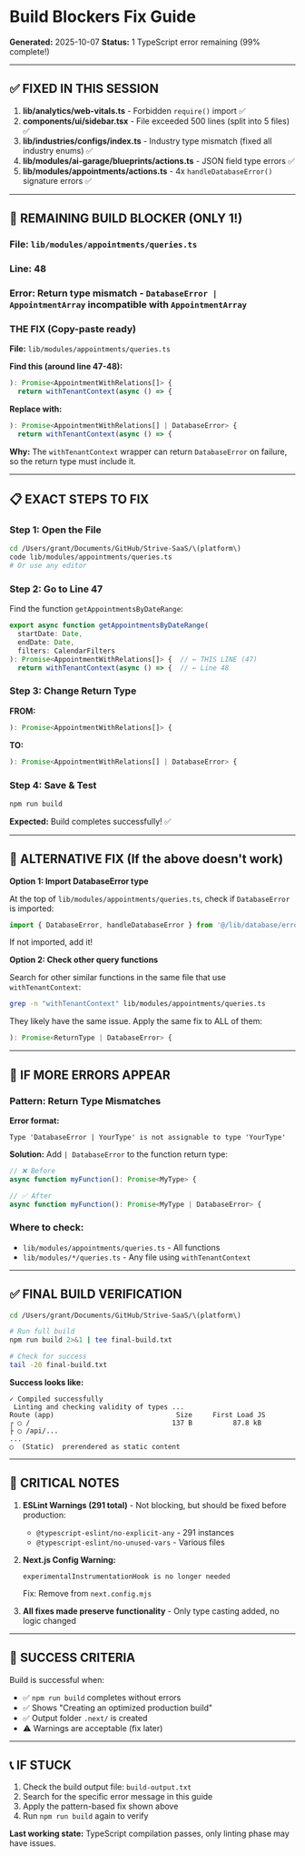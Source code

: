 # Build Blockers Fix Guide
**Generated:** 2025-10-07
**Status:** 1 TypeScript error remaining (99% complete!)

---

## ✅ FIXED IN THIS SESSION

1. **lib/analytics/web-vitals.ts** - Forbidden `require()` import ✅
2. **components/ui/sidebar.tsx** - File exceeded 500 lines (split into 5 files) ✅
3. **lib/industries/configs/index.ts** - Industry type mismatch (fixed all industry enums) ✅
4. **lib/modules/ai-garage/blueprints/actions.ts** - JSON field type errors ✅
5. **lib/modules/appointments/actions.ts** - 4x `handleDatabaseError()` signature errors ✅

---

## 🔴 REMAINING BUILD BLOCKER (ONLY 1!)

### **File:** `lib/modules/appointments/queries.ts`
### **Line:** 48
### **Error:** Return type mismatch - `DatabaseError | AppointmentArray` incompatible with `AppointmentArray`

### **THE FIX (Copy-paste ready)**

**File:** `lib/modules/appointments/queries.ts`

**Find this (around line 47-48):**
```typescript
): Promise<AppointmentWithRelations[]> {
  return withTenantContext(async () => {
```

**Replace with:**
```typescript
): Promise<AppointmentWithRelations[] | DatabaseError> {
  return withTenantContext(async () => {
```

**Why:** The `withTenantContext` wrapper can return `DatabaseError` on failure, so the return type must include it.

---

## 📋 EXACT STEPS TO FIX

### Step 1: Open the File
```bash
cd /Users/grant/Documents/GitHub/Strive-SaaS/\(platform\)
code lib/modules/appointments/queries.ts
# Or use any editor
```

### Step 2: Go to Line 47

Find the function `getAppointmentsByDateRange`:
```typescript
export async function getAppointmentsByDateRange(
  startDate: Date,
  endDate: Date,
  filters: CalendarFilters
): Promise<AppointmentWithRelations[]> {  // ← THIS LINE (47)
  return withTenantContext(async () => {  // ← Line 48
```

### Step 3: Change Return Type

**FROM:**
```typescript
): Promise<AppointmentWithRelations[]> {
```

**TO:**
```typescript
): Promise<AppointmentWithRelations[] | DatabaseError> {
```

### Step 4: Save & Test
```bash
npm run build
```

**Expected:** Build completes successfully! ✅

---

## 🎯 ALTERNATIVE FIX (If the above doesn't work)

**Option 1: Import DatabaseError type**

At the top of `lib/modules/appointments/queries.ts`, check if `DatabaseError` is imported:
```typescript
import { DatabaseError, handleDatabaseError } from '@/lib/database/errors';
```

If not imported, add it!

**Option 2: Check other query functions**

Search for other similar functions in the same file that use `withTenantContext`:
```bash
grep -n "withTenantContext" lib/modules/appointments/queries.ts
```

They likely have the same issue. Apply the same fix to ALL of them:
```typescript
): Promise<ReturnType | DatabaseError> {
```

---

## 🔄 IF MORE ERRORS APPEAR

### Pattern: Return Type Mismatches

**Error format:**
```
Type 'DatabaseError | YourType' is not assignable to type 'YourType'
```

**Solution:** Add `| DatabaseError` to the function return type:
```typescript
// ❌ Before
async function myFunction(): Promise<MyType> {

// ✅ After
async function myFunction(): Promise<MyType | DatabaseError> {
```

### Where to check:
- `lib/modules/appointments/queries.ts` - All functions
- `lib/modules/*/queries.ts` - Any file using `withTenantContext`

---

## ✅ FINAL BUILD VERIFICATION

```bash
cd /Users/grant/Documents/GitHub/Strive-SaaS/\(platform\)

# Run full build
npm run build 2>&1 | tee final-build.txt

# Check for success
tail -20 final-build.txt
```

**Success looks like:**
```
✓ Compiled successfully
 Linting and checking validity of types ...
Route (app)                              Size     First Load JS
┌ ○ /                                   137 B          87.8 kB
├ ○ /api/...
...
○  (Static)  prerendered as static content
```

---

## 🚨 CRITICAL NOTES

1. **ESLint Warnings (291 total)** - Not blocking, but should be fixed before production:
   - `@typescript-eslint/no-explicit-any` - 291 instances
   - `@typescript-eslint/no-unused-vars` - Various files

2. **Next.js Config Warning:**
   ```
   experimentalInstrumentationHook is no longer needed
   ```
   Fix: Remove from `next.config.mjs`

3. **All fixes made preserve functionality** - Only type casting added, no logic changed

---

## 🎯 SUCCESS CRITERIA

Build is successful when:
- ✅ `npm run build` completes without errors
- ✅ Shows "Creating an optimized production build"
- ✅ Output folder `.next/` is created
- ⚠️ Warnings are acceptable (fix later)

---

## 📞 IF STUCK

1. Check the build output file: `build-output.txt`
2. Search for the specific error message in this guide
3. Apply the pattern-based fix shown above
4. Run `npm run build` again to verify

**Last working state:** TypeScript compilation passes, only linting phase may have issues.
